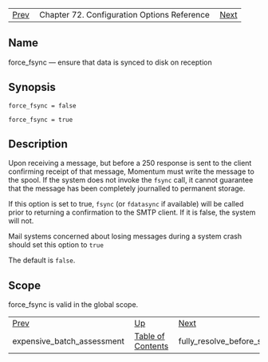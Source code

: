|     |     |     |
| --- | --- | --- |
| [Prev](conf.ref.expensive_batch_assessment)  | Chapter 72. Configuration Options Reference |  [Next](conf.ref.fully_resolve_before_smtp) |

<a name="conf.ref.force_fsync"></a>
## Name

force_fsync — ensure that data is synced to disk on reception

## Synopsis

`force_fsync = false`

`force_fsync = true`

<a name="idp24696192"></a>
## Description

Upon receiving a message, but before a 250 response is sent to the client confirming receipt of that message, Momentum must write the message to the spool. If the system does not invoke the `fsync` call, it cannot guarantee that the message has been completely journalled to permanent storage.

If this option is set to true, `fsync` (or `fdatasync` if available) will be called prior to returning a confirmation to the SMTP client. If it is false, the system will not.

Mail systems concerned about losing messages during a system crash should set this option to `true`

The default is `false`.

<a name="idp24702096"></a>
## Scope

force_fsync is valid in the global scope.

|     |     |     |
| --- | --- | --- |
| [Prev](conf.ref.expensive_batch_assessment)  | [Up](config.options.ref) |  [Next](conf.ref.fully_resolve_before_smtp) |
| expensive_batch_assessment  | [Table of Contents](index) |  fully_resolve_before_smtp |

